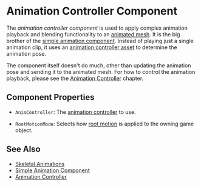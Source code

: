# Animation Controller Component

The *animation controller component* is used to apply complex animation playback and blending functionality to an [animated mesh](../animated-mesh-component.md). It is the big brother of the [simple animation component](../simple-animation-component.md). Instead of playing just a single animation clip, it uses an [animation controller asset](animation-controller-asset.md) to determine the animation pose.

The component itself doesn't do much, other than updating the animation pose and sending it to the animated mesh. For how to control the animation playback, please see the [Animation Controller](animation-controller-overview.md) chapter.

## Component Properties

* `AnimController`: The [animation controller](animation-controller-asset.md) to use.

* `RootMotionMode`: Selects how [root motion](../root-motion.md) is applied to the owning game object.

## See Also


* [Skeletal Animations](../skeletal-animation-overview.md)
* [Simple Animation Component](../simple-animation-component.md)
* [Animation Controller](animation-controller-overview.md)
